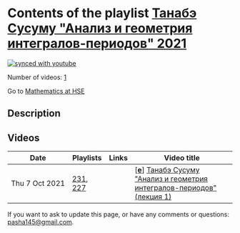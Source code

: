 # Contents of the playlist [Танабэ Сусуму "Анализ и геометрия интегралов-периодов" 2021](https://www.youtube.com/playlist?list=PLq3E5oubNNoCtavyvszuAyDuQdgLca1v1)

[![synced with youtube](https://img.shields.io/github/last-commit/mathphysschool/mathphysschool.github.io/autoupdate1?label=synced%20with%20youtube)](https://github.com/mathphysschool/mathphysschool.github.io/commits/autoupdate1)

Number of videos: [1](#videos)

Go to [Mathematics at HSE](../README.md)

## Description



## Videos

|Date|Playlists|Links|Video title|
|---|---|---|---|
| Thu&nbsp;7&nbsp;Oct&nbsp;2021 | [231](../playlists/231 "Серия докладов Сусуму Танабэ &#34;Анализ и геометрия интегралов-периодов&#34; 2021"), [227](../playlists/227 "Танабэ Сусуму &#34;Анализ и геометрия интегралов-периодов&#34; 2021") |  | [[**e**](https://studio.youtube.com/video/Qh8GN-F-LDE/edit "Edit")] [Танабэ Сусуму &#34;Анализ и геометрия интегралов-периодов&#34; (лекция 1)](https://www.youtube.com/watch?v=Qh8GN-F-LDE&list=PLq3E5oubNNoCtavyvszuAyDuQdgLca1v1 "Тема лекций/ семинаров – исследование монодромии интегралов-периодов алгебраических многообразий.  Внимание будет уделено глобальной монодромии как представление фундаментальной группы дополнения к дискриминантному множеству (его топологию нужно изучать отдельно, например, с помощью hyperplane arrangements). Помимо традиционного топологического метода изучения гомологии, исчезающих циклов, я хотел подчеркнуть и полезность рассматривать эти интегралы как А-гипергеометрические функции Гельфанда-Капранова-Зелевинского и выводить свойства глобальной монодромии путем их аналитического продолжения. Иначе говоря, в качестве базиса гомологии берутся  ветвящиеся интегралы как специальные функции с аналитическими продолжениями. Кроме дифф. ур. с регулярными особенностями, явление Стокса осциллирующих интегралов и квантовой когомологии  (решения дифф. ур. с иррегулярными особенностями)  тоже является важным предметом обсуждения в виду гамма гипотезы Дубровина, Галкина-Голышева-Иритани.  Явно или неявно разные варианты гомологической зеркальной симметрии Концевича будут присутствовать в этих занятиях.  Разумеется, все эти дифф. ур. составляют важные классы D-модуля и по мере развития обсуждения, рассмотрим и вопрос категориальной эквивалентности между  классом D-модуля и алгебраическими данными  как schobers Капранова-Шехтмана.") |


 If you want to ask to update this page, or have any comments or questions: <pasha145@gmail.com>.